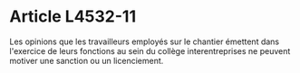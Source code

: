 # Article L4532-11

Les opinions que les travailleurs employés sur le chantier émettent dans l'exercice de leurs fonctions au sein du collège interentreprises ne peuvent motiver une sanction ou un licenciement.